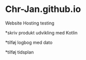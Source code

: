 # Chr-Jan.github.io
Website Hosting testing

*skriv produkt udvikling med Kotlin

*tilføj logbog med dato

*tilføj tidsplan
